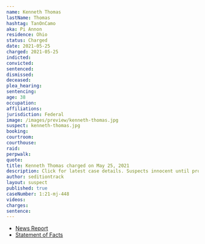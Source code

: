 ```yaml
---
name: Kenneth Thomas
lastName: Thomas
hashtag: TanOnCamo
aka: Pi Annon
residence: Ohio
status: Charged
date: 2021-05-25
charged: 2021-05-25
indicted:
convicted:
sentenced:
dismissed:
deceased:
plea_hearing:
sentencing:
age: 38
occupation:
affiliations:
jurisdiction: Federal
image: /images/preview/kenneth-thomas.jpg
suspect: kenneth-thomas.jpg
booking:
courtroom:
courthouse:
raid:
perpwalk:
quote:
title: Kenneth Thomas charged on May 25, 2021
description: Click for latest case details. Suspects innocent until proven guilty.
author: seditiontrack
layout: suspect
published: true
caseNumber: 1:21-mj-448
videos:
charges:
sentence:
---
```


- [News Report](https://pittsburgh.cbslocal.com/2021/05/27/ohio-man-charged-with-assaulting-officers-in-us-capitol-riot/)
- [Statement of Facts](https://www.justice.gov/usao-dc/case-multi-defendant/file/1398806/download)
